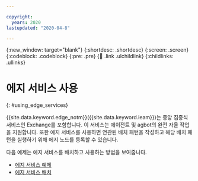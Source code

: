 ```yaml
---

copyright:
  years: 2020
lastupdated: "2020-04-8"

---
```


{:new_window: target="blank"}
{:shortdesc: .shortdesc}
{:screen: .screen}
{:codeblock: .codeblock}
{:pre: .pre}
{:child: .link .ulchildlink}
{:childlinks: .ullinks}

# 에지 서비스 사용
{: #using_edge_services}

{{site.data.keyword.edge_notm}}({{site.data.keyword.ieam}})는 중앙 집중식 서비스인 Exchange를 포함합니다. 이 서비스는 에이전트 및 agbot의 완전 자율 작업을 지원합니다. 또한 에지 서비스를 사용하면 연관된 배치 패턴을 작성하고 해당 배치 패턴을 실행하기 위해 에지 노드를 등록할 수 있습니다.

다음 예제는 에지 서비스를 배치하고 사용하는 방법을 보여줍니다.

* [에지 서비스 예제](../installing/additional_examples.md)
* [에지 서비스 배치](../using_edge_devices/detailed_policy.md)
